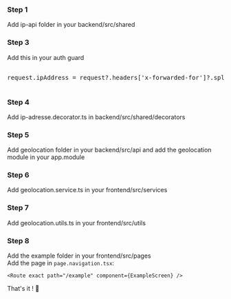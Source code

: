 ### Step 1
Add ip-api folder in your backend/src/shared

### Step 3
Add this in your auth guard
<pre>

request.ipAddress = request?.headers['x-forwarded-for']?.split(',')[0] || request.connection.remoteAddress

</pre>

### Step 4
Add ip-adresse.decorator.ts in backend/src/shared/decorators

### Step 5
Add geolocation folder in your backend/src/api and add the geolocation module in your app.module

### Step 6
Add geolocation.service.ts in your frontend/src/services 

### Step 7
Add geolocation.utils.ts in your frontend/src/utils 

### Step 8
Add the example folder in your frontend/src/pages <br/>
Add the page in `page.navigation.tsx`:<br/>
```
<Route exact path="/example" component={ExampleScreen} />
```

That's it ! :rocket: